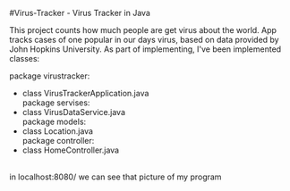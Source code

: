 #Virus-Tracker - Virus Tracker in Java

This project counts how much people are get virus about the world. App tracks cases of one popular in our days virus, based on data provided by John Hopkins University.
As part of implementing, I've been implemented classes:
<br>

package virustracker:
* class VirusTrackerApplication.java <br>
package servises:
* class VirusDataService.java <br>
package models:
* class Location.java <br>
package controller:
* class HomeController.java

<br>
in localhost:8080/ we can see that picture of my program


<br>
